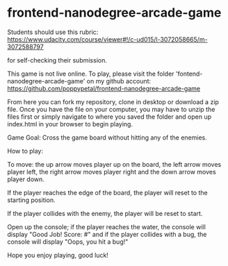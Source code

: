 frontend-nanodegree-arcade-game
===============================

Students should use this rubric: https://www.udacity.com/course/viewer#!/c-ud015/l-3072058665/m-3072588797

for self-checking their submission.

This game is not live online.  To play, please visit the folder 'fontend-nanodegree-arcade-game' on my github account:
https://github.com/poppypetal/frontend-nanodegree-arcade-game

From here you can fork my repository, clone in desktop or download a zip file.  Once you have the file on your computer, you may have to unzip the files first or simply navigate to where you saved the folder and open up index.html in your browser to begin playing.

Game Goal:
Cross the game board without hitting any of the enemies.

How to play:

To move: the up arrow moves player up on the board, the left arrow moves player left, the right arrow moves player right and the down arrow moves player down.  

If the player reaches the edge of the board, the player will reset to the starting position.  

If the player collides with the enemy, the player will be reset to start.  

Open up the console; if the player reaches the water, the console will display "Good Job! Score: #" and if the player collides with a bug, the console will display "Oops, you hit a bug!"

Hope you enjoy playing, good luck!
